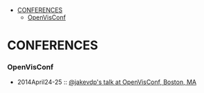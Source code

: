 * [CONFERENCES](#conferences)
   * [OpenVisConf](#openvisconf)
   
   
# CONFERENCES
### OpenVisConf
* 2014April24-25 :: [@jakevdp's talk at OpenVisConf, Boston, MA](https://github.com/jakevdp/OpenVisConf2014)

